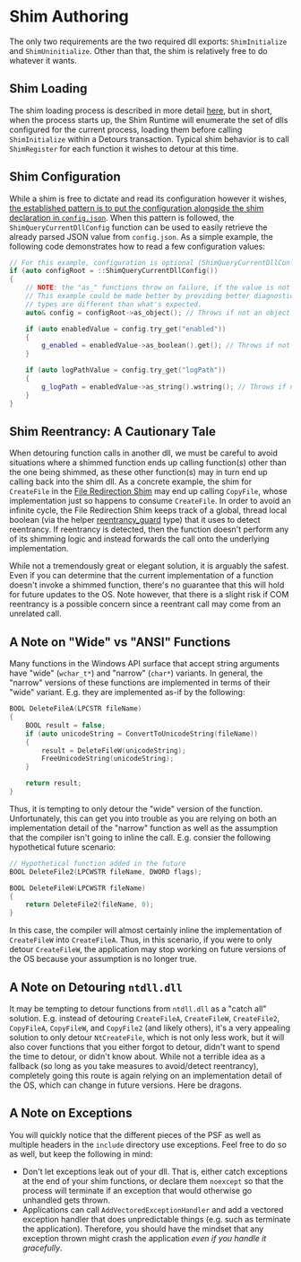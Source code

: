 # Shim Authoring
The only two requirements are the two required dll exports: `ShimInitialize` and `ShimUninitialize`. Other than that, the shim is relatively free to do whatever it wants.

## Shim Loading
The shim loading process is described in more detail [here](ShimRuntime/readme.md#Shim%20Loading), but in short, when the process starts up, the Shim Runtime will enumerate the set of dlls configured for the current process, loading them before calling `ShimInitialize` within a Detours transaction. Typical shim behavior is to call `ShimRegister` for each function it wishes to detour at this time.

## Shim Configuration
While a shim is free to dictate and read its configuration however it wishes, [the established pattern is to put the configuration alongside the shim declaration in `config.json`](readme.md#JSON%20Configuration). When this pattern is followed, the `ShimQueryCurrentDllConfig` function can be used to easily retrieve the already parsed JSON value from `config.json`. As a simple example, the following code demonstrates how to read a few configuration values:

```C++
// For this example, configuration is optional (ShimQueryCurrentDllConfig returns null)
if (auto configRoot = ::ShimQueryCurrentDllConfig())
{
    // NOTE: the "as_" functions throw on failure, if the value is not of the desired type.
    // This example could be made better by providing better diagnostic information if the
    // types are different than what's expected.
    auto& config = configRoot->as_object(); // Throws if not an object

    if (auto enabledValue = config.try_get("enabled"))
    {
        g_enabled = enabledValue->as_boolean().get(); // Throws if not a boolean
    }

    if (auto logPathValue = config.try_get("logPath"))
    {
        g_logPath = enabledValue->as_string().wstring(); // Throws if not a string
    }
}
```

## Shim Reentrancy: A Cautionary Tale
When detouring function calls in another dll, we must be careful to avoid situations where a shimmed function ends up calling function(s) other than the one being shimmed, as these other function(s) may in turn end up calling back into the shim dll. As a concrete example, the shim for `CreateFile` in the [File Redirection Shim](FileRedirectionShim/readme.md) may end up calling `CopyFile`, whose implementation just so happens to consume `CreateFile`. In order to avoid an infinite cycle, the File Redirection Shim keeps track of a global, thread local boolean (via the helper [reentrancy_guard](include/reentrancy_guard.h) type) that it uses to detect reentrancy. If reentrancy is detected, then the function doesn't perform any of its shimming logic and instead forwards the call onto the underlying implementation.

While not a tremendously great or elegant solution, it is arguably the safest. Even if you can determine that the current implementation of a function doesn't invoke a shimmed function, there's no guarantee that this will hold for future updates to the OS. Note however, that there is a slight risk if COM reentrancy is a possible concern since a reentrant call may come from an unrelated call.

## A Note on "Wide" vs "ANSI" Functions
Many functions in the Windows API surface that accept string arguments have "wide" (`wchar_t*`) and "narrow" (`char*`) variants. In general, the "narrow" versions of these functions are implemented in terms of their "wide" variant. E.g. they are implemented as-if by the following:

```C++
BOOL DeleteFileA(LPCSTR fileName)
{
    BOOL result = false;
    if (auto unicodeString = ConvertToUnicodeString(fileName))
    {
        result = DeleteFileW(unicodeString);
        FreeUnicodeString(unicodeString);
    }

    return result;
}
```

Thus, it is tempting to only detour the "wide" version of the function. Unfortunately, this can get you into trouble as you are relying on both an implementation detail of the "narrow" function as well as the assumption that the compiler isn't going to inline the call. E.g. consier the following hypothetical future scenario:

```C++
// Hypothetical function added in the future
BOOL DeleteFile2(LPCWSTR fileName, DWORD flags);

BOOL DeleteFileW(LPCWSTR fileName)
{
    return DeleteFile2(fileName, 0);
}
```

In this case, the compiler will almost certainly inline the implementation of `CreateFileW` into `CreateFileA`. Thus, in this scenario, if you were to only detour `CreateFileW`, the application may stop working on future versions of the OS because your assumption is no longer true.

## A Note on Detouring `ntdll.dll`
It may be tempting to detour functions from `ntdll.dll` as a "catch all" solution. E.g. instead of detouring `CreateFileA`, `CreateFileW`, `CreateFile2`, `CopyFileA`, `CopyFileW`, and `CopyFile2` (and likely others), it's a very appealing solution to only detour `NtCreateFile`, which is not only less work, but it will also cover functions that you either forgot to detour, didn't want to spend the time to detour, or didn't know about. While not a terrible idea as a fallback (so long as you take measures to avoid/detect reentrancy), completely going this route is again relying on an implementation detail of the OS, which can change in future versions. Here be dragons.

## A Note on Exceptions
You will quickly notice that the different pieces of the PSF as well as multiple headers in the `include` directory use exceptions. Feel free to do so as well, but keep the following in mind:

* Don't let exceptions leak out of your dll. That is, either catch exceptions at the end of your shim functions, or declare them `noexcept` so that the process will terminate if an exception that would otherwise go unhandled gets thrown.
* Applications can call `AddVectoredExceptionHandler` and add a vectored exception handler that does unpredictable things (e.g. such as terminate the application). Therefore, you should have the mindset that any exception thrown might crash the application _even if you handle it gracefully_.
